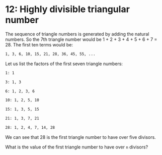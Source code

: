 # 12: Highly divisible triangular number

The sequence of triangle numbers is generated by adding the natural numbers. So the 7th triangle number would be 1 + 2 + 3 + 4 + 5 + 6 + 7 = 28. The first ten terms would be:

``` txt
1, 3, 6, 10, 15, 21, 28, 36, 45, 55, ...
```

Let us list the factors of the first seven triangle numbers:

``` txt
1: 1

3: 1, 3

6: 1, 2, 3, 6

10: 1, 2, 5, 10

15: 1, 3, 5, 15

21: 1, 3, 7, 21

28: 1, 2, 4, 7, 14, 28
```

We can see that 28 is the first triangle number to have over five divisors.

What is the value of the first triangle number to have over `n` divisors?
